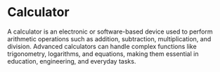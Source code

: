 # Calculator
A calculator is an electronic or software-based device used to perform arithmetic operations such as addition, subtraction, multiplication, and division. Advanced calculators can handle complex functions like trigonometry, logarithms, and equations, making them essential in education, engineering, and everyday tasks.
